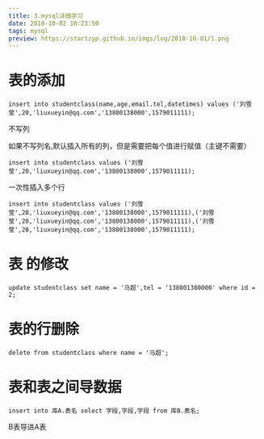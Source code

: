 ```yaml
---
title: 3.mysql详细学习
date: 2018-10-02 10:23:50
tags: mysql
preview: https://startzyp.github.io/imgs/log/2018-10-01/1.png
---
```


# 表的添加

```mysql
insert into studentclass(name,age,email.tel,datetimes) values ('刘雪莹',20,'liuxueyin@qq.com','13800138000',1579011111);
```

不写列

如果不写列名,默认插入所有的列，但是需要把每个值进行赋值（主键不需要）

```mysql
insert into studentclass values ('刘雪莹',20,'liuxueyin@qq.com','13800138000',1579011111);
```

一次性插入多个行

```mysql
insert into studentclass values ('刘雪莹',20,'liuxueyin@qq.com','13800138000',1579011111),('刘雪莹',20,'liuxueyin@qq.com','13800138000',1579011111),('刘雪莹',20,'liuxueyin@qq.com','13800138000',1579011111);
```

# 表 的修改

```mysql
update studentclass set name = '马超',tel = '138001380000' where id = 2;
```

# 表的行删除

```mysql
delete from studentclass where name = '马超';
```

# 表和表之间导数据

```mysql
insert into 库A.表名 select 字段,字段,字段 from 库B.表名;
```

B表导进A表